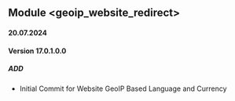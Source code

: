 ## Module <geoip_website_redirect>

#### 20.07.2024
#### Version 17.0.1.0.0
##### ADD

- Initial Commit for Website GeoIP Based Language and Currency
